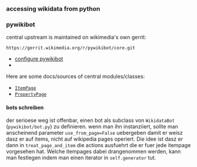 ### accessing wikidata from python

### pywikibot 

central upstream is maintained on wikimedia's own gerrit:

    https://gerrit.wikimedia.org/r/pywikibot/core.git

- [configure pywikibot](https://www.mediawiki.org/wiki/Manual:Pywikibot/Installation#Configure_Pywikibot)
- 

Here are some docs/sources of central modules/classes:

- [`ItemPage`](https://doc.wikimedia.org/pywikibot/_modules/pywikibot/page.html#ItemPage)
- [`PropertyPage`](https://doc.wikimedia.org/pywikibot/_modules/pywikibot/page.html#PropertyPage)


#### bots schreiben

der serioese weg ist offenbar, einen bot als subclass von `WikidataBot` (`pywikibot/bot.py`) zu definieren.
wenn man ihn instanziiert, sollte man anscheinend parameter `use_from_page=False` uebergeben damit er weisz dasz er 
auf items, nicht auf wikipedia pages operiert. Die idee ist dasz er dann in `treat_page_and_item` die actions ausfuehrt
die er fuer jede itempage vorgesehen hat. Welche itempages dabei drangenommen werden, kann man festlegen indem man einen
iterator in `self.generator` tut.

<!--- vim: set ts=2 sw=2 tw=120 noet ft=markdown : -->
